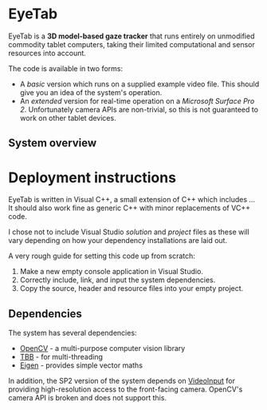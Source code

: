 # EyeTab

EyeTab is a __3D model-based gaze tracker__ that runs entirely on unmodified commodity tablet computers, taking their limited computational and sensor resources into account.

The code is available in two forms:

* A _basic_ version which runs on a supplied example video file. This should give you an idea of the system's operation.
* An _extended_ version for real-time operation on a _Microsoft Surface Pro 2_. Unfortunately camera APIs are non-trivial, so this is not guaranteed to work on other tablet devices.

## System overview

# Deployment instructions

EyeTab is written in Visual C++, a small extension of C++ which includes ... It should also work fine as generic C++ with minor replacements of VC++ code.

I chose not to include Visual Studio _solution_ and _project_ files as these will vary depending on how your dependency installations are laid out.

A very rough guide for setting this code up from scratch:

1. Make a new empty console application in Visual Studio.
2. Correctly include, link, and input the system dependencies.
3. Copy the source, header and resource files into your empty project.

## Dependencies

The system has several dependencies:

* [OpenCV](http://jquery.com/) - a multi-purpose computer vision library
* [TBB](http://jquery.com/) - for multi-threading
* [Eigen](http://jquery.com/) - provides simple vector maths

In addition, the SP2 version of the system depends on [VideoInput](http://jquery.com/) for providing high-resolution access to the front-facing camera. OpenCV's camera API is broken and does not support this.
